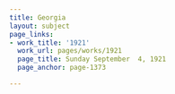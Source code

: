 ```yaml
---
title: Georgia
layout: subject
page_links:
- work_title: '1921'
  work_url: pages/works/1921
  page_title: Sunday September  4, 1921
  page_anchor: page-1373

---
```

